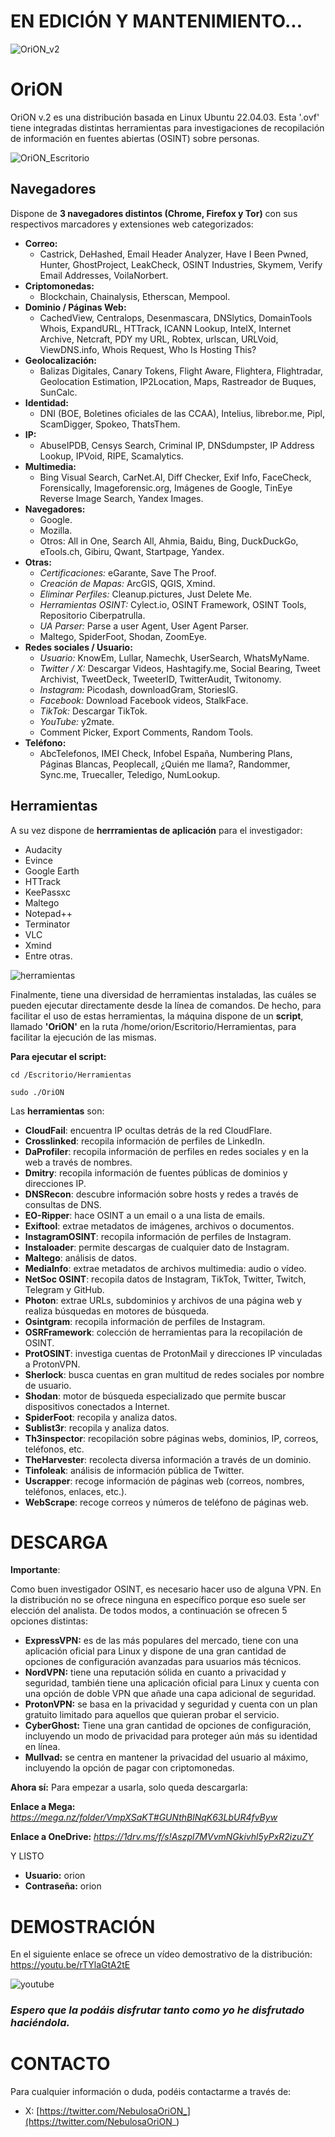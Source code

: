 # EN EDICIÓN Y MANTENIMIENTO...

![OriON_v2](https://github.com/Cl4r4-5/OriON/assets/127757371/782771b5-93e9-417b-ae60-ca1dc564244f)


# **OriON**

OriON v.2 es una distribución basada en Linux Ubuntu 22.04.03. Esta '.ovf' tiene integradas distintas herramientas para investigaciones de recopilación de información en fuentes abiertas (OSINT) sobre personas.

![OriON_Escritorio](https://github.com/Cl4r4-5/OriON/assets/127757371/ff7b7583-c159-41eb-a30d-d9dc7366a942)



## Navegadores

Dispone de **3 navegadores distintos (Chrome, Firefox y Tor)** con sus respectivos marcadores y extensiones web categorizados: 
- **Correo:**
	- Castrick, DeHashed, Email Header Analyzer, Have I Been Pwned, Hunter, GhostProject, LeakCheck, OSINT Industries, Skymem, Verify Email Addresses, VoilaNorbert.
- **Criptomonedas:**
	- Blockchain, Chainalysis, Etherscan, Mempool.
- **Dominio / Páginas Web:**
	- CachedView, Centralops, Desenmascara, DNSlytics, DomainTools Whois, ExpandURL, HTTrack, ICANN Lookup, IntelX, Internet Archive, Netcraft, PDY my URL, Robtex, urlscan, URLVoid, ViewDNS.info, Whois Request, Who Is Hosting This?
- **Geolocalización:**
	- Balizas Digitales, Canary Tokens, Flight Aware, Flightera, Flightradar, Geolocation Estimation, IP2Location, Maps, Rastreador de Buques, SunCalc.
- **Identidad:**
	- DNI (BOE, Boletines oficiales de las CCAA), Intelius, librebor.me, Pipl, ScamDigger, Spokeo, ThatsThem.
- **IP:**
	- AbuseIPDB, Censys Search, Criminal IP, DNSdumpster, IP Address Lookup, IPVoid, RIPE, Scamalytics.
- **Multimedia:**
	- Bing Visual Search, CarNet.AI, Diff Checker, Exif Info, FaceCheck, Forensically, Imageforensic.org, Imágenes de Google, TinEye Reverse Image Search, Yandex Images.
- **Navegadores:**
  	- Google.
  	- Mozilla. 
  	- Otros: All in One, Search All, Ahmia, Baidu, Bing, DuckDuckGo, eTools.ch, Gibiru, Qwant, Startpage, Yandex.
- **Otras:**
	-  *Certificaciones:* eGarante, Save The Proof.
 	-  *Creación de Mapas:* ArcGIS, QGIS, Xmind.
  	-  *Eliminar Perfiles:* Cleanup.pictures, Just Delete Me.
  	-  *Herramientas OSINT:* Cylect.io, OSINT Framework, OSINT Tools, Repositorio Ciberpatrulla.
  	-  *UA Parser:* Parse a user Agent, User Agent Parser.
  	-  Maltego, SpiderFoot, Shodan, ZoomEye. 
- **Redes sociales / Usuario:**
	- *Usuario:* KnowEm, Lullar, Namechk, UserSearch, WhatsMyName.
 	- *Twitter / X:* Descargar Videos, Hashtagify.me, Social Bearing, Tweet Archivist, TweetDeck, TweeterID, TwitterAudit, Twitonomy. 
  	- *Instagram:* Picodash, downloadGram, StoriesIG.
  	- *Facebook:* Download Facebook videos, StalkFace.
  	- *TikTok:* Descargar TikTok.
  	- *YouTube:* y2mate.
  	- Comment Picker, Export Comments, Random Tools.
- **Teléfono:**
	- AbcTelefonos, IMEI Check, Infobel España, Numbering Plans, Páginas Blancas, Peoplecall, ¿Quién me llama?, Randommer, Sync.me, Truecaller, Teledigo, NumLookup.


## Herramientas

A su vez dispone de **herrramientas de aplicación** para el investigador: 
- Audacity
- Evince
- Google Earth
- HTTrack
- KeePassxc
- Maltego
- Notepad++
- Terminator
- VLC
- Xmind
- Entre otras.

![herramientas](https://user-images.githubusercontent.com/127757371/230437330-abdbce8c-4d81-420b-9efb-48870c82d6eb.png)

Finalmente, tiene una diversidad de herramientas instaladas, las cuáles se pueden ejecutar directamente desde la línea de comandos.
De hecho, para facilitar el uso de estas herramientas, la máquina dispone de un **script**, llamado **'OriON'** en la ruta /home/orion/Escritorio/Herramientas, para facilitar la ejecución de las mismas.

**Para ejecutar el script:**

```cd /Escritorio/Herramientas```

```sudo ./OriON```



Las **herramientas** son:
- **CloudFail**: encuentra IP ocultas detrás de la red CloudFlare.
- **Crosslinked**: recopila información de perfiles de LinkedIn.
- **DaProfiler**: recopila información de perfiles en redes sociales y en la web a través de nombres.
- **Dmitry**: recopila información de fuentes públicas de dominios y direcciones IP.
- **DNSRecon**: descubre información sobre hosts y redes a través de consultas de DNS.
- **EO-Ripper**: hace OSINT a un email o a una lista de emails.
- **Exiftool**: extrae metadatos de imágenes, archivos o documentos.
- **InstagramOSINT**: recopila información de perfiles de Instagram.
- **Instaloader**: permite descargas de cualquier dato de Instagram.
- **Maltego**: análisis de datos.
- **MediaInfo**: extrae metadatos de archivos multimedia: audio o vídeo.
- **NetSoc OSINT**: recopila datos de Instagram, TikTok, Twitter, Twitch, Telegram y GitHub.
- **Photon**: extrae URLs, subdominios y archivos de una página web y realiza búsquedas en motores de búsqueda.
- **Osintgram**: recopila información de perfiles de Instagram.
- **OSRFramework**: colección de herramientas para la recopilación de OSINT.
- **ProtOSINT**: investiga cuentas de ProtonMail y direcciones IP vinculadas a ProtonVPN.
- **Sherlock**: busca cuentas en gran multitud de redes sociales por nombre de usuario.
- **Shodan**: motor de búsqueda especializado que permite buscar dispositivos conectados a Internet.
- **SpiderFoot**: recopila y analiza datos.
- **Sublist3r**: recopila y analiza datos.
- **Th3inspector**: recopilación sobre páginas webs, dominios, IP, correos, teléfonos, etc.
- **TheHarvester**: recolecta diversa información a través de un dominio.
- **Tinfoleak**: análisis de información pública de Twitter.
- **Uscrapper**: recoge información de páginas web (correos, nombres, teléfonos, enlaces, etc.).
- **WebScrape**: recoge correos y números de teléfono de páginas web.
	   

# DESCARGA

**Importante**:

Como buen investigador OSINT, es necesario hacer uso de alguna VPN. En la distribución no se ofrece ninguna en específico porque eso suele ser elección del analista. De todos modos, a continuación se ofrecen 5 opciones distintas:

- **ExpressVPN:** es de las más populares del mercado, tiene con una aplicación oficial para Linux y dispone de una gran cantidad de opciones de configuración avanzadas para usuarios más técnicos.
- **NordVPN:** tiene una reputación sólida en cuanto a privacidad y seguridad, también tiene una aplicación oficial para Linux y cuenta con una opción de doble VPN que añade una capa adicional de seguridad.
- **ProtonVPN:** se basa en la privacidad y seguridad y cuenta con un plan gratuito limitado para aquellos que quieran probar el servicio.
- **CyberGhost:** Tiene una gran cantidad de opciones de configuración, incluyendo un modo de privacidad para proteger aún más su identidad en línea.
- **Mullvad:** se centra en mantener la privacidad del usuario al máximo, incluyendo la opción de pagar con criptomonedas.

**Ahora sí:** Para empezar a usarla, solo queda descargarla: 

**Enlace a Mega:** *https://mega.nz/folder/VmpXSaKT#GUNthBlNqK63LbUR4fvByw*

**Enlace a OneDrive:** *https://1drv.ms/f/s!Aszpl7MVvmNGkivhl5yPxR2izuZY*

Y LISTO

- **Usuario:** orion
- **Contraseña:** orion


# DEMOSTRACIÓN

En el siguiente enlace se ofrece un vídeo demostrativo de la distribución:
https://youtu.be/rTYlaGtA2tE

![youtube](https://user-images.githubusercontent.com/127757371/230694424-be998770-8cc3-4b5e-aca3-17bcd337f430.png)


### *Espero que la podáis disfrutar tanto como yo he disfrutado haciéndola.*

# CONTACTO

Para cualquier información o duda, podéis contactarme a través de:
- X: [https://twitter.com/NebulosaOriON_](https://twitter.com/NebulosaOriON_)

